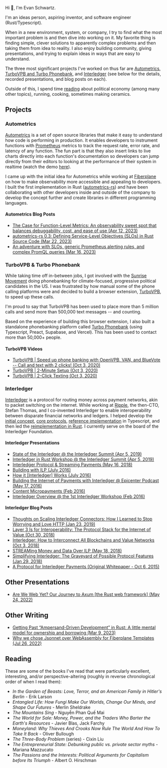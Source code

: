 Hi 👋, I'm Evan Schwartz.

I'm an ideas person, aspiring inventor, and software engineer (Rust/Typescript).

When in a new environment, system, or company, I try to find what the most important problem is and then dive into working on it. My favorite thing is finding simple, clever solutions to apparently complex problems and then taking them from idea to reality. I also enjoy building community, giving presentations, and trying to explain ideas in ways that are easy to understand.

The three most significant projects I've worked on thus far are [Autometrics](#autometrics), [TurboVPB and Turbo Phonebank](#turbovpb--turbo-phonebank), and [Interledger](#interledger) (see below for the details, recorded presentations, and blog posts on each).

Outside of this, I spend time [reading](#reading) about political economy (among many other topics), running, cooking, sometimes making ceramics.


## Projects

### Autometrics

[Autometrics](https://github.com/autometrics-dev) is a set of open source libraries that make it easy to understand how code is performing in production. It enables developers to instrument functions with [Prometheus](https://prometheus.io) metrics to track the request rate, error rate, and latency of any function. The fun part is that they also insert links to live charts directly into each function's documentation so developers can jump directly from their editors to looking at the performance of their system in realtime (watch the demo [here](https://github.com/autometrics-dev)).

I came up with the initial idea for Autometrics while working at [Fiberplane](https://fiberplane.com) on how to make observability more accessible and appealing to developers. I built the first implementation in Rust ([autometrics-rs](https://github.com/autometrics-dev/autometrics-rs)) and have been collaborating with other developers inside and outside of the company to develop the concept further and create libraries in different programming languages.

#### Autometrics Blog Posts

- [The Case for Function-Level Metrics: An observability sweet spot that balances debuggability, cost, and ease of use (Apr 12, 2023)](https://fiberplane.com/blog/the-case-for-function-level-metrics)
- [autometrics-rs 0.3: Defining Service-Level Objectives (SLOs) in Rust Source Code (Mar 22, 2023)](https://fiberplane.com/blog/autometrics-rs-0-3-defining-service-level-objectives-in-rust-source-code)
- [An adventure with SLOs, generic Prometheus alerting rules, and complex PromQL queries (Mar 16, 2023)](https://fiberplane.com/blog/an-adventure-with-slos-generic-prometheus-alerting-rules-and-complex-promql-queries)


### TurboVPB & Turbo Phonebank

While taking time off in-between jobs, I got involved with the [Sunrise Movement](https://www.sunrisemovement.org/) doing phonebanking for climate-focused, progressive political candidates in the US. I was frustrated by how manual some of the phone calling platforms were and decided to build a browser extension, [TurboVPB](https://turbovpb.com), to speed up these calls.

I'm proud to say that TurboVPB has been used to place more than 5 million calls and send more than 500,000 text messages -- and counting.

Based on the experience of building this browser extension, I also built a standalone phonebanking platform called [Turbo Phonebank](https://turbophonebank.com) (using Typescript, Preact, Supabase, and Vercel). This has been used to contact more than 50,000+ people.

#### TurboVPB Videos

- [TurboVPB | Speed up phone banking with OpenVPB, VAN, and BlueVote -- Call and text with 2 clicks! (Oct 3, 2020)](https://youtu.be/B3QotZgtmF4)
- [TurboVPB | 2-Minute Setup (Oct 3, 2020)](https://youtu.be/TjR4veiOdvo)
- [TurboVPB | 2-Click Texting (Oct 3, 2020)](https://youtu.be/VXVqJ8py4FQ)

### Interledger

[Interledger](https://interledger.org) is a protocol for routing money across payment networks, akin to packet switching on the internet. While working at [Ripple](https://ripple.com), the then-CTO, Stefan Thomas, and I co-invented Interledger to enable interoperability between disparate financial networks and ledgers. I helped develop the [initial concept](https://interledger.org/interledger.pdf), [core protocols](https://github.com/interledger/rfcs), [reference implementation](https://github.com/interledgerjs) in Typescript, and then led the [reimplementation in Rust](https://github.com/interledger/interledger-rs). I currently serve on the board of the Interledger Foundation.

#### Interledger Presentations
- [State of the Interledger @ the Interledger Summit (Apr 5, 2019)](https://youtu.be/HTXLAM3PCUY)
- [Interledger in Rust Workshop @ the Interledger Summit (Apr 5, 2019)](https://youtu.be/m4t1EJPcxuA)
- [Interledger Protocol & Streaming Payments (May 16, 2018)](https://youtu.be/gqjXWI8Jyko)
- [Building with ILP (July 2016)](https://youtu.be/JCbuaAMYvrs)
- [How it [Interledger] Works (July 2016)](https://youtu.be/6sg62TAng1U)
- [Building the Internet of Payments with Interledger @ Epicenter Podcast (May 17, 2016)](https://youtu.be/izon3JJRs5w)
- [Content Micropayments (Feb 2016)](https://youtu.be/OIpgP7OaB-o)
- [Interledger Overview @ the 1st Interledger Workshop (Feb 2016)](https://youtu.be/UdCxrqP6w3I)

#### Interledger Blog Posts

- [Thoughts on Scaling Interledger Connectors: How I Learned to Stop Worrying and Love HTTP (Jan 23, 2019)](https://medium.com/interledger-blog/thoughts-on-scaling-interledger-connectors-7e3cad0dab7f)
- [Layer 3 Is for Interoperability: The Protocol Stack for the Internet of Value (Oct 30, 2018)](https://medium.com/xpring/layer-3-is-for-interoperability-ca387fa5f7e2)
- [Interledger: How to Interconnect All Blockchains and Value Networks (Oct 3, 2018)](https://medium.com/xpring/interledger-how-to-interconnect-all-blockchains-and-value-networks-74f432e64543)
- [STREAMing Money and Data Over ILP (May 18, 2018)](https://medium.com/interledger-blog/streaming-money-and-data-over-ilp-fabd76fc991e)
- [Simplifying Interledger: The Graveyard of Possible Protocol Features (Jan 29, 2018)](https://medium.com/interledger-blog/simplifying-interledger-the-graveyard-of-possible-protocol-features-b35bf67439be)
- [A Protocol for Interledger Payments (Original Whitepaper - Oct 6, 2015)](https://interledger.org/interledger.pdf)

## Other Presentations

- [Are We Web Yet? Our Journey to Axum [the Rust web framework] (May 24, 2022)](https://youtu.be/5l7WUXaaHzA)


## Other Writing

- [Getting Past “Ampersand-Driven Development” in Rust: A little mental model for ownership and borrowing (Mar 9, 2023)](https://fiberplane.com/blog/getting-past-ampersand-driven-development-in-rust)
- [Why we chose Jsonnet over WebAssembly for Fiberplane Templates (Jul 26, 2022)](https://fiberplane.com/blog/why-we-chose-jsonnet-over-webassembly)

## Reading

These are some of the books I've read that were particularly excellent, interesting, and/or perspective-altering (roughly in reverse chronological order of when I read them):

- _In the Garden of Beasts: Love, Terror, and an American Family in Hitler's Berlin_ - Erik Larson
- _Entangled Life: How Fungi Make Our Worlds, Change Our Minds, and Shape Our Futures_ - Merlin Sheldrake
- _The Mountains Sing_ - Nguyễn Phan Quế Mai
- _The World for Sale: Money, Power, and the Traders Who Barter the Earth's Resources_ - Javier Blas, Jack Farchy
- _Moneyland: Why Thieves And Crooks Now Rule The World And How To Take It Back_ - Oliver Bullough
- _The Three-Body Problem_ (series) - Cixin Liu
- _The Entrepreneurial State: Debunking public vs. private sector myths_ - Mariana Mazzucato
- _The Passions and the Interests: Political Arguments for Capitalism before Its Triumph_ - Albert O. Hirschman
